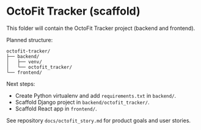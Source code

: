 # OctoFit Tracker (scaffold)

This folder will contain the OctoFit Tracker project (backend and frontend).

Planned structure:

```
octofit-tracker/
├── backend/
│   ├── venv/
│   └── octofit_tracker/
└── frontend/
```

Next steps:

- Create Python virtualenv and add `requirements.txt` in `backend/`.
- Scaffold Django project in `backend/octofit_tracker/`.
- Scaffold React app in `frontend/`.

See repository `docs/octofit_story.md` for product goals and user stories.
